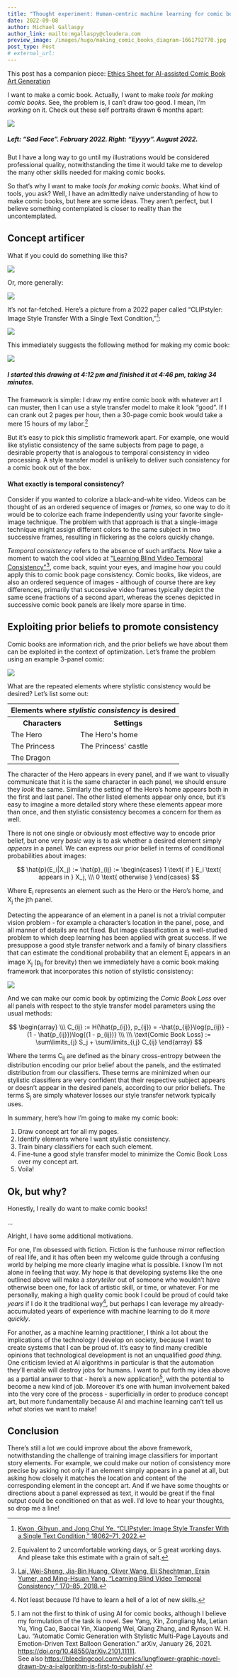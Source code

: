 ```yaml
---
title: "Thought experiment: Human-centric machine learning for comic book creation"
date: 2022-09-08
author: Michael Gallaspy
author_link: mailto:mgallaspy@cloudera.com
preview_image: /images/hugo/making_comic_books_diagram-1661792770.jpg
post_type: Post
# external_url: 
---
```


<div  class="tldr">
  This post has a companion piece: <a href="https://blog.cloudera.com/ethics-sheet-for-ai-assisted-comic-book-art-generation/">Ethics Sheet for AI-assisted Comic Book Art Generation</a>
</div>


I want to make a comic book. Actually, I want to make *tools for making comic books*. See, the problem is, I can’t draw
too good. I mean, I’m *working* on it. Check out these self portraits drawn 6 months apart:

![](/images/hugo/self-portraits-1661789551.png)

##### Left: “Sad Face”. February 2022. Right: “Eyyyy”. August 2022.

But I have a long way to go until my illustrations would be considered professional quality, notwithstanding the time it
would take me to develop the many other skills needed for making comic books.

So that’s why I want to make *tools for making comic books*. What kind of tools, you ask? Well, I have an admittedly naive
understanding of how to make comic books, but here are some ideas. They aren’t perfect, but I believe something
contemplated is closer to reality than the uncontemplated.

## Concept artificer

What if you could do something like this?

![](/images/hugo/style_transfer_ex_1-1661789955.png)

Or, more generally:

![](/images/hugo/style_transfer_ex_2-1661789968.png)

It’s not far-fetched. Here’s a picture from a 2022 paper called “CLIPstyler: Image Style Transfer With a Single Text
Condition,”[^1]:

![](/images/hugo/clip_styler-1661790446.png)

This immediately suggests the following method for making my comic book:

![](/images/hugo/making_comic_books_diagram-1661792770.jpg)

##### I started this drawing at 4:12 pm and finished it at 4:46 pm, taking 34 minutes.

The framework is simple: I draw my entire comic book with whatever art I can muster, then I can use a style transfer 
model to make it look “good”. If I can crank out 2 pages per hour, then a 30-page comic book would take a mere 15 hours
of my labor.[^2]

But it’s easy to pick this simplistic framework apart. For example, one would like stylistic consistency of the same
subjects from page to page, a desirable property that is analogous to temporal consistency in video processing. A style
transfer model is unlikely to deliver such consistency for a comic book out of the box.

<div  class="tldr"> 

#### What exactly is temporal consistency?

Consider if you wanted to colorize a black-and-white video. Videos can be thought of as an ordered sequence of images or
*frames*, so one way to do it would be to colorize each frame independently using your favorite single-image technique.
The problem with that approach is that a single-image technique might assign different colors to the same subject in two
successive frames, resulting in flickering as the colors quickly change.

*Temporal consistency* refers to the absence of such artifacts. Now take a moment to watch the cool video at
["Learning Blind Video Temporal Consistency"](http://vllab.ucmerced.edu/wlai24/video_consistency/)[^3],
come back, squint your eyes, and imagine how you could apply this to comic book page
consistency. Comic books, like videos, are also an ordered sequence of images - although of course there are key
differences, primarily that successive video frames typically depict the same scene fractions of a second apart, whereas
the scenes depicted in successive comic book panels are likely more sparse in time. 

</div>

## Exploiting prior beliefs to promote consistency

Comic books are information rich, and the prior beliefs we have about them can be exploited in the context of
optimization. Let’s frame the problem using an example 3-panel comic:

![](/images/hugo/3_panel_comic-1661794285.png)

What are the repeated elements where stylistic consistency would be desired? Let’s list some out:

<div class="metrictable">
<table style="margin:auto;">
  <tr>
    <th colspan="2">Elements where <em>stylistic consistency</em> is desired</th>
  </tr>
  <tr>
    <th>Characters</th>
    <th>Settings</th>
  </tr>
  <tr>
    <td>The Hero</td>
    <td>The Hero's home</td>
  </tr>
  <tr>
    <td>The Princess</td>
    <td>The Princess' castle</td>
  </tr>
  <tr>
    <td>The Dragon</td>
  </tr>
</table>
</div>

The character of the Hero appears in every panel, and if we want to visually communicate that it is the same character
in each panel, we should ensure they *look* the same. Similarly the setting of the Hero’s home appears both in the first
and last panel. The other listed elements appear only once, but it’s easy to imagine a more detailed story where these
elements appear more than once, and then stylistic consistency becomes a concern for them as well.

There is not one single or obviously most effective way to encode prior belief, but one very *basic* way is to ask whether
a desired element simply *appears* in a panel. We can express our prior belief in terms of conditional probabilities about
images:

$$
\hat{p}(E_i|X_j) := \hat{p}_{ij} :=  \begin{cases}
    1 \text{ if } E_i \text{ appears in } X_j, \\\
    0 \text{ otherwise }
\end{cases}
$$

Where E<sub>i</sub> represents an element such as the Hero or the Hero’s home, and X<sub>j</sub> the jth panel.

Detecting the appearance of an element in a panel is not a trivial computer vision problem - for example a character’s
location in the panel, pose, and all manner of details are not fixed. But image classification *is* a well-studied
problem to which deep learning has been applied with great success. If we presuppose a good style transfer network and
a family of binary classifiers that can estimate the conditional probability that an element E<sub>i</sub> appears in
an image X<sub>j</sub> (p<sub>ij</sub> for brevity) then we immediately have a comic book making framework that
incorporates this notion of stylistic consistency:

![](/images/hugo/comic_book_system_diagram-1661796106.png)

And we can make our comic book by optimizing the *Comic Book Loss* over all panels with respect to the style transfer 
model parameters using the usual methods:

$$
\begin{array} \\\
C_{ij} := H(\hat{p_{ij}}, p_{ij}) = -\hat{p_{ij}}\log{p_{ij}} - (1 - \hat{p_{ij}})\log{(1 - p_{ij})} \\\
\\\
\text{Comic Book Loss} := \sum\limits_{j} S_j + \sum\limits_{i,j} C_{ij}
\end{array}
$$

Where the terms C<sub>ij</sub> are defined as the binary cross-entropy between the distribution encoding our prior
belief about the panels, and the estimated distribution from our classifiers. These terms are minimized when our
stylistic classifiers are very confident that their respective subject appears or doesn’t appear in the desired panels,
according to our prior beliefs. The terms S<sub>j</sub> are simply whatever losses our style transfer network typically uses.

In summary, here’s how I’m going to make my comic book:


1. Draw concept art for all my pages.
2. Identify elements where I want stylistic consistency.
3. Train binary classifiers for each such element.
4. Fine-tune a good style transfer model to minimize the Comic Book Loss over my concept art.
5. Voila!


## Ok, but why?

Honestly, I really do want to make comic books!

...

Alright, I have some additional motivations.

For one, I’m obsessed with fiction. Fiction is the funhouse mirror reflection of real life, and it has often been my
welcome guide through a confusing world by helping me more clearly imagine what is possible. I know I’m not alone in
feeling that way. My hope is that developing systems like the one outlined above will make a *storyteller* out of
someone who wouldn’t have otherwise been one, for lack of artistic skill, or time, or whatever. For me personally, 
making a high quality comic book I could be proud of could take *years* if I do it the traditional way[^4], but perhaps I 
can leverage my already-accumulated years of experience with machine learning to do it *more quickly*.

For another, as a machine learning practitioner, I think a lot about the implications of the technology I develop on
society, because I want to create systems that I can be proud of. It’s easy to find many credible opinions that
technological development is not an unqualified *good thing*. One criticism levied at AI algorithms in particular is 
that the automation they’ll enable will destroy jobs for humans. I want to put forth my idea above as a partial answer 
to that - here’s a new application[^5], with the potential to become a new kind of job. Moreover it’s one with human 
involvement baked into the very core of the process - superficially in order to produce concept art, but more 
fundamentally because AI and machine learning can’t tell us *what* stories we want to make!

## Conclusion

There’s still a lot we could improve about the above framework, notwithstanding the challenge of training image
classifiers for important story elements. For example, we could make our notion of consistency more precise by asking 
not only if an element simply appears in a panel at all, but asking how closely it matches the location and content of
the corresponding element in the concept art. And if we have some thoughts or directions about a panel expressed as 
text, it would be great if the final output could be conditioned on that as well. I’d love to hear your thoughts, so 
drop me a line!

[^1]: [Kwon, Gihyun, and Jong Chul Ye. “CLIPstyler: Image Style Transfer With a Single Text Condition,” 18062–71, 2022.](https://openaccess.thecvf.com/content/CVPR2022/html/Kwon_CLIPstyler_Image_Style_Transfer_With_a_Single_Text_Condition_CVPR_2022_paper.html)
[^2]: Equivalent to 2 uncomfortable working days, or 5 great working days. And please take this estimate with a grain of salt.
[^3]: [Lai, Wei-Sheng, Jia-Bin Huang, Oliver Wang, Eli Shechtman, Ersin Yumer, and Ming-Hsuan Yang. “Learning Blind Video Temporal Consistency,” 170–85, 2018.](https://openaccess.thecvf.com/content_ECCV_2018/html/Wei-Sheng_Lai_Real-Time_Blind_Video_ECCV_2018_paper.html)
[^4]: Not least because I’d have to learn a hell of a lot of new skills.
[^5]: I am not the first to think of using AI for comic books, although I believe my formulation of the task is novel.
      See Yang, Xin, Zongliang Ma, Letian Yu, Ying Cao, Baocai Yin, Xiaopeng Wei, Qiang Zhang, and Rynson W. H. Lau. “Automatic Comic Generation with Stylistic Multi-Page Layouts and Emotion-Driven Text Balloon Generation.” arXiv, January 26, 2021. https://doi.org/10.48550/arXiv.2101.11111.
      <br/>See also <https://bleedingcool.com/comics/lungflower-graphic-novel-drawn-by-a-i-algorithm-is-first-to-publish/>.